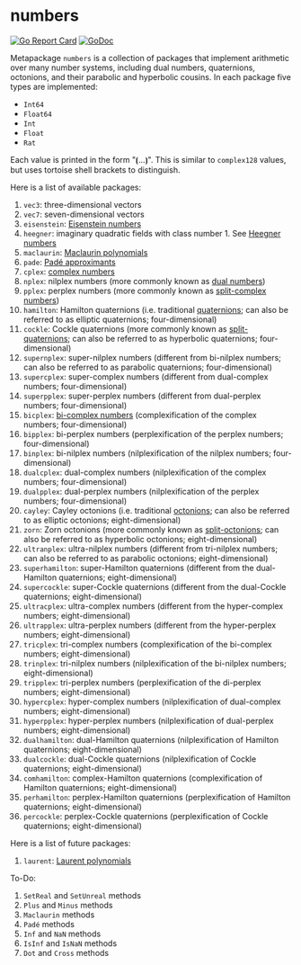# numbers

[![Go Report Card](https://goreportcard.com/badge/gojp/goreportcard)](https://goreportcard.com/report/github.com/meirizarrygelpi/numbers) [![GoDoc](https://godoc.org/github.com/meirizarrygelpi/numbers?status.svg)](https://godoc.org/github.com/meirizarrygelpi/numbers)

Metapackage `numbers` is a collection of packages that implement arithmetic over many number systems, including dual numbers, quaternions, octonions, and their parabolic and hyperbolic cousins. In each package five types are implemented:

* `Int64`
* `Float64`
* `Int`
* `Float`
* `Rat`

Each value is printed in the form "⦗...⦘". This is similar to `complex128` values, but uses tortoise shell brackets to distinguish.

Here is a list of available packages:

1. `vec3`: three-dimensional vectors
1. `vec7`: seven-dimensional vectors
1. `eisenstein`: [Eisenstein numbers](https://en.wikipedia.org/wiki/Eisenstein_integer)
1. `heegner`: imaginary quadratic fields with class number 1. See [Heegner numbers](https://en.wikipedia.org/wiki/Heegner_number)
1. `maclaurin`: [Maclaurin polynomials](https://en.wikipedia.org/wiki/Polynomial)
1. `pade`: [Padé approximants](https://en.wikipedia.org/wiki/Pad%C3%A9_approximant)
1. `cplex`: [complex numbers](https://en.wikipedia.org/wiki/Complex_number)
1. `nplex`: nilplex numbers (more commonly known as [dual numbers](https://en.wikipedia.org/wiki/Dual_number))
1. `pplex`: perplex numbers (more commonly known as [split-complex numbers](https://en.wikipedia.org/wiki/Split-complex_number))
1. `hamilton`: Hamilton quaternions (i.e. traditional [quaternions](https://en.wikipedia.org/wiki/Quaternion); can also be referred to as elliptic quaternions; four-dimensional)
1. `cockle`: Cockle quaternions (more commonly known as [split-quaternions](https://en.wikipedia.org/wiki/Split-quaternion); can also be referred to as hyperbolic quaternions; four-dimensional)
1. `supernplex`: super-nilplex numbers (different from bi-nilplex numbers; can also be referred to as parabolic quaternions; four-dimensional)
1. `supercplex`: super-complex numbers (different from dual-complex numbers; four-dimensional)
1. `superpplex`: super-perplex numbers (different from dual-perplex numbers; four-dimensional)
1. `bicplex`: [bi-complex numbers](https://en.wikipedia.org/wiki/Bicomplex_number) (complexification of the complex numbers; four-dimensional)
1. `bipplex`: bi-perplex numbers (perplexification of the perplex numbers; four-dimensional)
1. `binplex`: bi-nilplex numbers (nilplexification of the nilplex numbers; four-dimensional)
1. `dualcplex`: dual-complex numbers (nilplexification of the complex numbers; four-dimensional)
1. `dualpplex`: dual-perplex numbers (nilplexification of the perplex numbers; four-dimensional)
1. `cayley`: Cayley octonions (i.e. traditional [octonions](https://en.wikipedia.org/wiki/Octonion); can also be referred to as elliptic octonions; eight-dimensional)
1. `zorn`: Zorn octonions (more commonly known as [split-octonions](https://en.wikipedia.org/wiki/Split-octonion); can also be referred to as hyperbolic octonions; eight-dimensional)
1. `ultranplex`: ultra-nilplex numbers (different from tri-nilplex numbers; can also be referred to as parabolic octonions; eight-dimensional)
1. `superhamilton`: super-Hamilton quaternions (different from the dual-Hamilton quaternions; eight-dimensional)
1. `supercockle`: super-Cockle quaternions (different from the dual-Cockle quaternions; eight-dimensional)
1. `ultracplex`: ultra-complex numbers (different from the hyper-complex numbers; eight-dimensional)
1. `ultrapplex`: ultra-perplex numbers (different from the hyper-perplex numbers; eight-dimensional)
1. `tricplex`: tri-complex numbers (complexification of the bi-complex numbers; eight-dimensional)
1. `trinplex`: tri-nilplex numbers (nilplexification of the bi-nilplex numbers; eight-dimensional)
1. `tripplex`: tri-perplex numbers (perplexification of the di-perplex numbers; eight-dimensional)
1. `hypercplex`: hyper-complex numbers (nilplexification of dual-complex numbers; eight-dimensional)
1. `hyperpplex`: hyper-perplex numbers (nilplexification of dual-perplex numbers; eight-dimensional)
1. `dualhamilton`: dual-Hamilton quaternions (nilplexification of Hamilton quaternions; eight-dimensional)
1. `dualcockle`: dual-Cockle quaternions (nilplexification of Cockle quaternions; eight-dimensional)
1. `comhamilton`: complex-Hamilton quaternions (complexification of Hamilton quaternions; eight-dimensional)
1. `perhamilton`: perplex-Hamilton quaternions (perplexification of Hamilton quaternions; eight-dimensional)
1. `percockle`: perplex-Cockle quaternions (perplexification of Cockle quaternions; eight-dimensional)

Here is a list of future packages:

1. `laurent`: [Laurent polynomials](https://en.wikipedia.org/wiki/Laurent_polynomial)

To-Do:

1. `SetReal` and `SetUnreal` methods
1. `Plus` and `Minus` methods
1. `Maclaurin` methods
1. `Padé` methods
1. `Inf` and `NaN` methods
1. `IsInf` and `IsNaN` methods
1. `Dot` and `Cross` methods